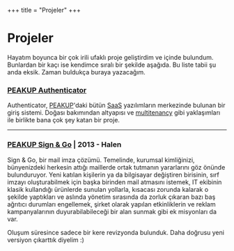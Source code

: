 +++
title = "Projeler"
+++

# Projeler

Hayatım boyunca bir çok irili ufaklı proje geliştirdim ve içinde bulundum. Bunlardan bir kaçı ise kendimce sıralı bir şekilde aşağıda. Bu liste tabii şu anda eksik. Zaman buldukça buraya yazacağım.

### [PEAKUP Authenticator](https://auth.peakup.org)

Authenticator, [PEAKUP](https://peakup.org/)'daki bütün [SaaS](https://tr.wikipedia.org/wiki/Hizmet_olarak_yaz%C4%B1l%C4%B1m) yazılımların merkezinde bulunan bir giriş sistemi. Doğası bakımından altyapısı ve [multitenancy](https://en.wikipedia.org/wiki/Multitenancy) gibi yaklaşımları ile birlikte bana çok şey katan bir proje.

---

### [PEAKUP Sign & Go](https://) | 2013 - Halen

Sign & Go, bir mail imza çözümü. Temelinde, kurumsal kimliğinizi, bünyenizdeki herkesin attığı maillerde ortak tutmanın yararlarını göz önünde bulunduruyor. Yeni katılan kişilerin ya da bilgisayar değiştiren birisinin, sırf imzayı oluşturabilmek için başka birinden mail atmasını istemek, IT ekibinin klasik kullandığı ürünlerde sunulan yollarla, kısacası zorunda kalarak o şekilde yaptıkları ve aslında yönetim sırasında da zorluk çıkaran bazı baş ağrıtıcı durumları engellemek, şirket olarak yapılan etkinliklerin ve reklam kampanyalarının duyurabilabileceği bir alan sunmak gibi ek misyonları da var.

Oluşum süresince sadece bir kere revizyonda bulunduk. Daha doğrusu yeni versiyon çıkarttık diyelim :)
